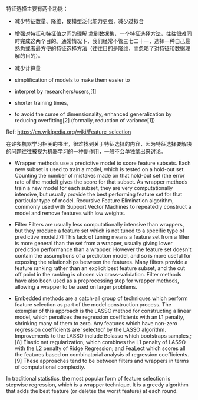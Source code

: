 特征选择主要有两个功能：

- 减少特征数量、降维，使模型泛化能力更强，减少过拟合

- 增强对特征和特征值之间的理解
拿到数据集，一个特征选择方法，往往很难同时完成这两个目的。通常情况下，我们经常不管三七二十一，选择一种自己最熟悉或者最方便的特征选择方法（往往目的是降维，而忽略了对特征和数据理解的目的）。
- 减少计算量


- simplification of models to make them easier to 
- interpret by researchers/users,[1]
- shorter training times,
- to avoid the curse of dimensionality,
enhanced generalization by reducing overfitting[2] (formally, reduction of variance[1])

Ref: https://en.wikipedia.org/wiki/Feature_selection

在许多机器学习相关的书里，很难找到关于特征选择的内容，因为特征选择要解决的问题往往被视为机器学习的一种副作用，一般不会单独拿出来讨论。


- Wrapper methods use a predictive model to score feature subsets. Each new subset is used to train a model, which is tested on a hold-out set. Counting the number of mistakes made on that hold-out set (the error rate of the model) gives the score for that subset. As wrapper methods train a new model for each subset, they are very computationally intensive, but usually provide the best performing feature set for that particular type of model.
Recursive Feature Elimination algorithm, commonly used with Support Vector Machines to repeatedly construct a model and remove features with low weights.

- Filter Filters are usually less computationally intensive than wrappers, but they produce a feature set which is not tuned to a specific type of predictive model.[7] This lack of tuning means a feature set from a filter is more general than the set from a wrapper, usually giving lower prediction performance than a wrapper. However the feature set doesn't contain the assumptions of a prediction model, and so is more useful for exposing the relationships between the features. Many filters provide a feature ranking rather than an explicit best feature subset, and the cut off point in the ranking is chosen via cross-validation. Filter methods have also been used as a preprocessing step for wrapper methods, allowing a wrapper to be used on larger problems.
  
- Embedded methods are a catch-all group of techniques which perform feature selection as part of the model construction process. The exemplar of this approach is the LASSO method for constructing a linear model, which penalizes the regression coefficients with an L1 penalty, shrinking many of them to zero. Any features which have non-zero regression coefficients are 'selected' by the LASSO algorithm. Improvements to the LASSO include Bolasso which bootstraps samples,;[8] Elastic net regularization, which combines the L1 penalty of LASSO with the L2 penalty of Ridge Regression; and FeaLect which scores all the features based on combinatorial analysis of regression coefficients.[9] These approaches tend to be between filters and wrappers in terms of computational complexity.


In traditional statistics, the most popular form of feature selection is stepwise regression, which is a wrapper technique. It is a greedy algorithm that adds the best feature (or deletes the worst feature) at each round. 